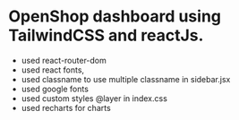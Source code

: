 # OpenShop dashboard using TailwindCSS and reactJs.
- used react-router-dom
- used react fonts,
- used classname to use multiple classname in sidebar.jsx
- used google fonts
- used custom styles @layer in index.css
- used recharts for charts
 